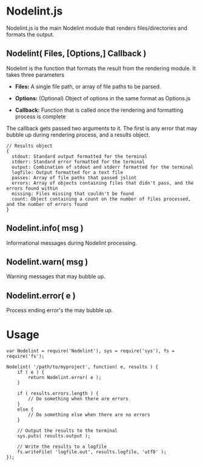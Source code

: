 Nodelint.js
===========

Nodelint.js is the main Nodelint module that renders files/directories and formats the output.


Nodelint( Files, [Options,] Callback )
-------------

Nodelint is the function that formats the result from the rendering module. It takes three parameters

- **Files:** A single file path, or array of file paths to be parsed.

- **Options:** (Optional) Object of options in the same format as Options.js

- **Callback:** Function that is called once the rendering and formatting process is complete



The callback gets passed two arguments to it. The first is any error that may bubble up during rendering process, and a results object.

	// Results object
	{
	  stdout: Standard output formatted for the terminal
	  stderr: Standard error formatted for the terminal
	  output: Combination of stdout and stderr formatted for the terminal
	  logfile: Output formatted for a text file
	  passes: Array of file paths that passed jslint
	  errors: Array of objects containing files that didn't pass, and the errors found within
	  missing: Files missing that couldn't be found
	  count: Object containing a count on the number of files processed, and the number of errors found
	}


Nodelint.info( msg )
--------------------

Informational messages during Nodelint processing.


Nodelint.warn( msg )
--------------------

Warning messages that may bubble up.


Nodelint.error( e )
-------------------

Process ending error's the may bubble up.


Usage
=====

	var Nodelint = require('Nodelint'), sys = require('sys'), fs = require('fs');

	Nodelint( '/path/to/myproject', function( e, results ) {
		if ( e ) {
			return Nodelint.error( e );
		}

		if ( results.errors.length ) {
			// Do something when there are errors
		}
		else {
			// Do something else when there are no errors
		}

		// Output the results to the terminal
		sys.puts( results.output );

		// Write the results to a logfile
		fs.writeFile( 'logfile.out', results.logfile, 'utf8' );
	});
